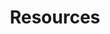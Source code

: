 ---
title: Resources
featured_image: ""
omit_header_text: true
description: How can we help you? We’ve put together all the helpful resources and information we think you’ll need to streamline your workflow. Still have questions? Please contact us, we’d love to answer them.
type: page
menu: main
weight: 4
---